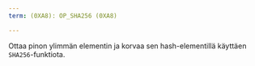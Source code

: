 ```yaml
---
term: (0XA8): OP_SHA256 (0XA8)

---
```

Ottaa pinon ylimmän elementin ja korvaa sen hash-elementillä käyttäen `SHA256`-funktiota.